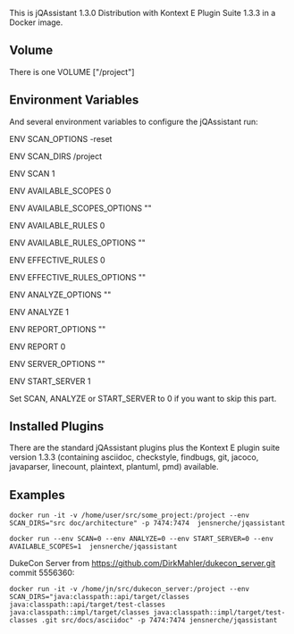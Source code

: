 This is jQAssistant 1.3.0 Distribution with Kontext E Plugin Suite 1.3.3 in a Docker image.

## Volume
There is one VOLUME ["/project"]

## Environment Variables
And several environment variables to configure the jQAssistant run:

ENV SCAN_OPTIONS -reset

ENV SCAN_DIRS /project

ENV SCAN 1


ENV AVAILABLE_SCOPES 0

ENV AVAILABLE_SCOPES_OPTIONS ""


ENV AVAILABLE_RULES 0

ENV AVAILABLE_RULES_OPTIONS ""


ENV EFFECTIVE_RULES 0

ENV EFFECTIVE_RULES_OPTIONS ""


ENV ANALYZE_OPTIONS ""

ENV ANALYZE 1


ENV REPORT_OPTIONS ""

ENV REPORT 0


ENV SERVER_OPTIONS ""

ENV START_SERVER 1

Set SCAN, ANALYZE or START_SERVER to 0 if you want to skip this part.

## Installed Plugins
There are the standard jQAssistant plugins plus the Kontext E plugin suite version 1.3.3 (containing asciidoc, checkstyle, findbugs, git, jacoco, javaparser, linecount, plaintext, plantuml, pmd) available.

## Examples

	docker run -it -v /home/user/src/some_project:/project --env SCAN_DIRS="src doc/architecture" -p 7474:7474  jensnerche/jqassistant

	docker run --env SCAN=0 --env ANALYZE=0 --env START_SERVER=0 --env AVAILABLE_SCOPES=1  jensnerche/jqassistant

DukeCon Server from https://github.com/DirkMahler/dukecon_server.git commit 5556360:

	docker run -it -v /home/jn/src/dukecon_server:/project --env SCAN_DIRS="java:classpath::api/target/classes java:classpath::api/target/test-classes java:classpath::impl/target/classes java:classpath::impl/target/test-classes .git src/docs/asciidoc" -p 7474:7474 jensnerche/jqassistant
